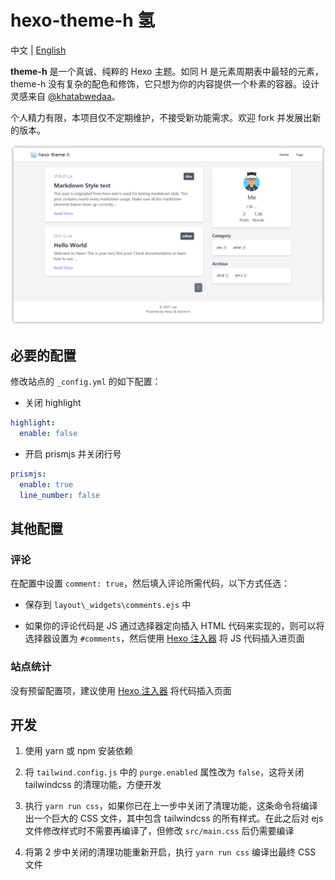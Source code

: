 # hexo-theme-h 氢

中文 | [English](https://github.com/0x2E/hexo-theme-h/blob/main/README_en.md)

**theme-h** 是一个真诚、纯粹的 Hexo 主题。如同 H 是元素周期表中最轻的元素，theme-h 没有复杂的配色和修饰，它只想为你的内容提供一个朴素的容器。设计灵感来自 [@khatabwedaa](https://tailwindcomponents.com/u/khatabwedaa)。

个人精力有限，本项目仅不定期维护，不接受新功能需求。欢迎 fork 并发展出新的版本。

![demo](demo.png)

## 必要的配置

修改站点的 `_config.yml` 的如下配置：

- 关闭 highlight

```yaml
highlight:
  enable: false
```

- 开启 prismjs 并关闭行号

```yaml
prismjs:
  enable: true
  line_number: false
```

## 其他配置

### 评论

在配置中设置 `comment: true`，然后填入评论所需代码，以下方式任选：

- 保存到 `layout\_widgets\comments.ejs` 中

- 如果你的评论代码是 JS 通过选择器定向插入 HTML 代码来实现的，则可以将选择器设置为 `#comments`，然后使用 [Hexo 注入器](https://hexo.io/zh-cn/api/injector.html) 将 JS 代码插入进页面

### 站点统计

没有预留配置项，建议使用 [Hexo 注入器](https://hexo.io/zh-cn/api/injector.html) 将代码插入页面

## 开发

1. 使用 yarn 或 npm 安装依赖

2. 将 `tailwind.config.js` 中的 `purge.enabled` 属性改为 `false`，这将关闭 tailwindcss 的清理功能，方便开发

3. 执行 `yarn run css`，如果你已在上一步中关闭了清理功能，这条命令将编译出一个巨大的 CSS 文件，其中包含 tailwindcss 的所有样式。在此之后对 ejs 文件修改样式时不需要再编译了，但修改 `src/main.css` 后仍需要编译

4. 将第 2 步中关闭的清理功能重新开启，执行 `yarn run css` 编译出最终 CSS 文件
